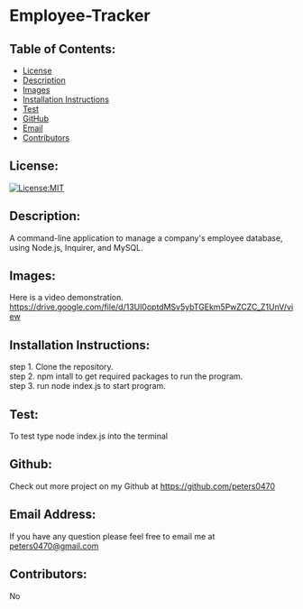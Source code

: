 # Employee-Tracker
  ## Table of Contents: 
  - [License](#license)
  - [Description](#description)
  - [Images](#images)
  - [Installation Instructions](#installation-Instructions)
  - [Test](#test)
  - [GitHub](#gitHub)
  - [Email](#email-address)
  - [Contributors](#contributors)

  ## License:
  [![License:MIT](https://img.shields.io/badge/License-MIT-yellow.svg)](https://opensource.org/licenses/MIT)

  ## Description:
  A command-line application to manage a company's employee database, using Node.js, Inquirer, and MySQL.

  ## Images:
   Here is a video demonstration. https://drive.google.com/file/d/13Ul0optdMSv5ybTGEkm5PwZCZC_Z1UnV/view 

  ## Installation Instructions: 
  step 1. Clone the repository. \
  step 2. npm intall to get required packages to run the program. \
  step 3. run node index.js to start program. 

  ## Test: 
  To test type node index.js into the terminal

  ## Github: 
  Check out more project on my Github at https://github.com/peters0470

  ## Email Address:
  If you have any question please feel free to email me at peters0470@gmail.com

  ## Contributors:
  No
  